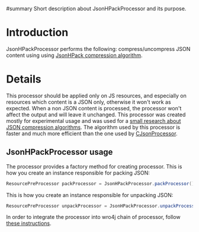 #summary Short description about JsonHPackProcessor and its purpose.

# Introduction 
JsonHPackProcessor performs the following: compress/uncompress JSON content using using [JsonHPack compression algorithm](https://github.com/WebReflection/json.hpack). 

# Details
This processor should be applied only on JS resources, and especially on resources which content is a JSON only, otherwise it won't work as expected. When a non JSON content is processed, the processor won't affect the output and will leave it unchanged. This processor was created mostly for experimental usage and was used for a [small research about JSON compression algorithms](http://www.dzone.com/links/json_compression_algorithms.html). The algorithm used by this processor is faster and much more efficient than the one used by [CJsonProcessor](CJsonProcessor).

## JsonHPackProcessor usage
The processor provides a factory method for creating processor.
This is how you create an instance responsible for packing JSON:
```java
ResourcePreProcessor packProcessor = JsonHPackProcessor.packProcessor();
```
This is how you create an instance responsible for unpacking JSON:
```java
ResourcePreProcessor unpackProcessor = JsonHPackProcessor.unpackProcessor();
```
In order to integrate the processor into wro4j chain of processor, follow [these instructions](ProcessorsManagement).